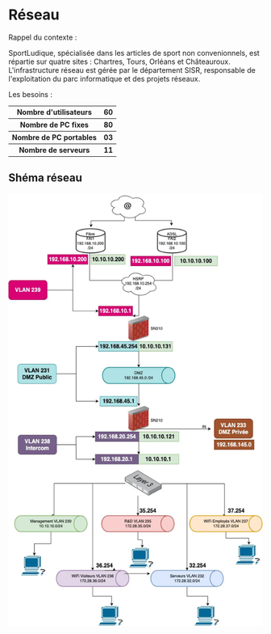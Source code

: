 # Réseau 

Rappel du contexte :

  SportLudique, spécialisée dans les articles de sport non convenionnels, est répartie sur quatre sites : Chartres, Tours, Orléans et Châteauroux. L'infrastructure réseau est gérée par le département SISR, responsable de l'exploitation du parc informatique et des projets réseaux.

Les besoins :

  <table>
    <tr>
      <th>Nombre d'utilisateurs</th>
      <th>60</th>
    <tr>
      <th>Nombre de PC fixes</th>
      <th>80</th>
    <tr>
      <th>Nombre de PC portables</th>
      <th>03</th>
    <tr>
      <th>Nombre de serveurs</th>
      <th>11</th>
    </tr>
  </table>
    

## Shéma réseau

![ ](images/Shema-Reseau.webp)
